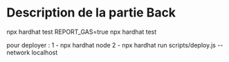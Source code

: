 # Description de la partie Back

npx hardhat test
REPORT_GAS=true npx hardhat test

pour deployer : 
1 - npx hardhat node
2 - npx hardhat run scripts/deploy.js --network localhost
